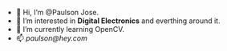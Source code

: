 - 👋 Hi, I’m @Paulson Jose.
- 👀 I’m interested in **Digital Electronics** and everthing around it.
- 🌱 I’m currently learning OpenCV.
- 📫 _paulson@hey.com_

<!---
JosePaulson/JosePaulson is a ✨ special ✨ repository because its `README.md` (this file) appears on your GitHub profile.
You can click the Preview link to take a look at your changes.
--->
